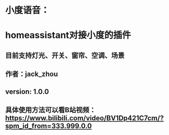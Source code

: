 # 小度语音：
# homeassistant对接小度的插件
## 目前支持灯光、开关、窗帘、空调、场景
## 作者：jack_zhou
## version: 1.0.0
## 具体使用方法可以看B站视频：https://www.bilibili.com/video/BV1Dp421C7cm/?spm_id_from=333.999.0.0
